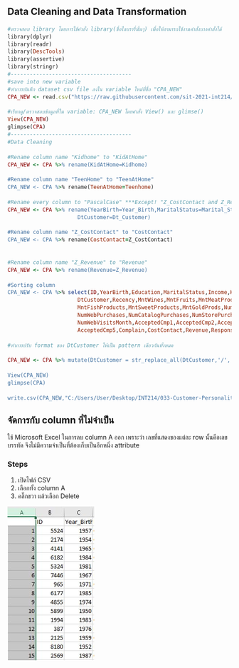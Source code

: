 ## Data Cleaning and Data Transformation
```ruby
#ตรวจสอบ library โดยการใช้คำสั่ง library(ชื่อไลบรารี่นั้นๆ) เพื่อให้สามารถใช้งานคำสั่งบางคำสั่งได้
library(dplyr)
library(readr)
library(DescTools)
library(assertive)
library(stringr)
#--------------------------------------
#save into new variable
#ทำการบันทึก dataset csv file ลงใน variable ใหม่ที่ชื่อ "CPA_NEW"
CPA_NEW <- read.csv("https://raw.githubusercontent.com/sit-2021-int214/033-Customer-Personality-Analysis/main/midterm_assignment/CPA_original.csv")

#เรียกดู/ตรวจสอบข้อมูลที่ใน variable: CPA_NEW โดยคำสั่ง View() และ glimse()
View(CPA_NEW)
glimpse(CPA)
#--------------------------------------
#Data Cleaning

#Rename column name "Kidhome" to "KidAtHome"
CPA_NEW <- CPA %>% rename(KidAtHome=Kidhome)

#Rename column name "TeenHome" to "TeenAtHome"
CPA_NEW <- CPA %>% rename(TeenAtHome=Teenhome)

#Rename every column to "PascalCase" ***Except! "Z_CostContact and Z_Revenue"
CPA_NEW <- CPA %>% rename(YearBirth=Year_Birth,MaritalStatus=Marital_Status,
                      DtCustomer=Dt_Customer)

#Rename column name "Z_CostContact" to "CostContact"
CPA_NEW <- CPA %>% rename(CostContact=Z_CostContact)


#Rename column name "Z_Revenue" to "Revenue"
CPA_NEW <- CPA %>% rename(Revenue=Z_Revenue)

#Sorting column
CPA_NEW <- CPA %>% select(ID,YearBirth,Education,MaritalStatus,Income,KidAtHome,TeenAtHome,
                      DtCustomer,Recency,MntWines,MntFruits,MntMeatProducts,
                      MntFishProducts,MntSweetProducts,MntGoldProds,NumDealsPurchases,
                      NumWebPurchases,NumCatalogPurchases,NumStorePurchases,
                      NumWebVisitsMonth,AcceptedCmp1,AcceptedCmp2,AcceptedCmp3,AcceptedCmp4,
                      AcceptedCmp5,Complain,CostContact,Revenue,Response)

#ทำการปรับ format ของ DtCustomer ให้เป็น pattern เดียวกันทั้งหมด

CPA_NEW <- CPA %>% mutate(DtCustomer = str_replace_all(DtCustomer,'/','-'))

View(CPA_NEW)
glimpse(CPA)

write.csv(CPA_NEW,"C:/Users/User/Desktop/INT214/033-Customer-Personality-Analysis/midterm_assignment/CPA_cleaned.csv",row.names = F)
```

## จัดการกับ column ที่ไม่จำเป็น
ใช้ Microsoft Excel ในการลบ column A ออก เพราะว่า เลขที่แสดงของแต่ละ row นั้นคือเลขบรรทัด จึงไม่มีความจำเป็นที่ต้องเก็บเป็นอีกหนึ่ง attribute
### Steps
1. เปิดไฟล์ CSV
2. เลือกทั้ง column A
3. คลิ๊กขวา แล้วเลือก Delete

![Alt Text](https://github.com/sit-2021-int214/033-Customer-Personality-Analysis/blob/main/midterm_assignment/excelsolv.JPG)










